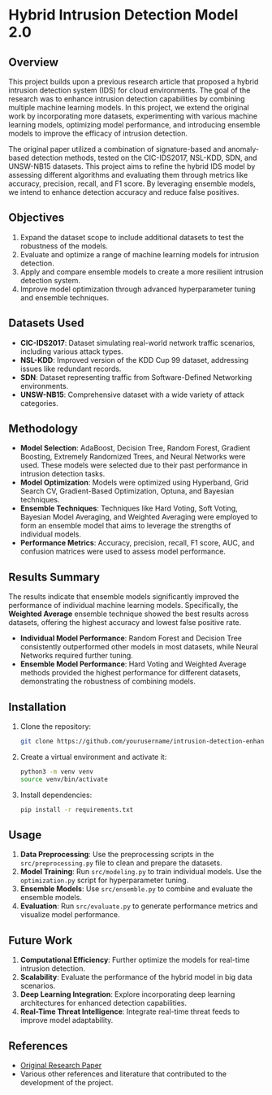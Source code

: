 # Hybrid Intrusion Detection Model 2.0

## Overview
This project builds upon a previous research article that proposed a hybrid intrusion detection system (IDS) for cloud environments. The goal of the research was to enhance intrusion detection capabilities by combining multiple machine learning models. In this project, we extend the original work by incorporating more datasets, experimenting with various machine learning models, optimizing model performance, and introducing ensemble models to improve the efficacy of intrusion detection.

The original paper utilized a combination of signature-based and anomaly-based detection methods, tested on the CIC-IDS2017, NSL-KDD, SDN, and UNSW-NB15 datasets. This project aims to refine the hybrid IDS model by assessing different algorithms and evaluating them through metrics like accuracy, precision, recall, and F1 score. By leveraging ensemble models, we intend to enhance detection accuracy and reduce false positives.

## Objectives
1. Expand the dataset scope to include additional datasets to test the robustness of the models.
2. Evaluate and optimize a range of machine learning models for intrusion detection.
3. Apply and compare ensemble models to create a more resilient intrusion detection system.
4. Improve model optimization through advanced hyperparameter tuning and ensemble techniques.

## Datasets Used
- **CIC-IDS2017**: Dataset simulating real-world network traffic scenarios, including various attack types.
- **NSL-KDD**: Improved version of the KDD Cup 99 dataset, addressing issues like redundant records.
- **SDN**: Dataset representing traffic from Software-Defined Networking environments.
- **UNSW-NB15**: Comprehensive dataset with a wide variety of attack categories.

## Methodology
- **Model Selection**: AdaBoost, Decision Tree, Random Forest, Gradient Boosting, Extremely Randomized Trees, and Neural Networks were used. These models were selected due to their past performance in intrusion detection tasks.
- **Model Optimization**: Models were optimized using Hyperband, Grid Search CV, Gradient-Based Optimization, Optuna, and Bayesian techniques.
- **Ensemble Techniques**: Techniques like Hard Voting, Soft Voting, Bayesian Model Averaging, and Weighted Averaging were employed to form an ensemble model that aims to leverage the strengths of individual models.
- **Performance Metrics**: Accuracy, precision, recall, F1 score, AUC, and confusion matrices were used to assess model performance.

## Results Summary
The results indicate that ensemble models significantly improved the performance of individual machine learning models. Specifically, the **Weighted Average** ensemble technique showed the best results across datasets, offering the highest accuracy and lowest false positive rate.

- **Individual Model Performance**: Random Forest and Decision Tree consistently outperformed other models in most datasets, while Neural Networks required further tuning.
- **Ensemble Model Performance**: Hard Voting and Weighted Average methods provided the highest performance for different datasets, demonstrating the robustness of combining models.

## Installation
1. Clone the repository:
   ```bash
   git clone https://github.com/yourusername/intrusion-detection-enhancements.git
   ```
2. Create a virtual environment and activate it:
   ```bash
   python3 -m venv venv
   source venv/bin/activate
   ```
3. Install dependencies:
   ```bash
   pip install -r requirements.txt
   ```

## Usage
1. **Data Preprocessing**: Use the preprocessing scripts in the `src/preprocessing.py` file to clean and prepare the datasets.
2. **Model Training**: Run `src/modeling.py` to train individual models. Use the `optimization.py` script for hyperparameter tuning.
3. **Ensemble Models**: Use `src/ensemble.py` to combine and evaluate the ensemble models.
4. **Evaluation**: Run `src/evaluate.py` to generate performance metrics and visualize model performance.

## Future Work
1. **Computational Efficiency**: Further optimize the models for real-time intrusion detection.
2. **Scalability**: Evaluate the performance of the hybrid model in big data scenarios.
3. **Deep Learning Integration**: Explore incorporating deep learning architectures for enhanced detection capabilities.
4. **Real-Time Threat Intelligence**: Integrate real-time threat feeds to improve model adaptability.

## References
- [Original Research Paper](https://doi.org/10.1007/s11277-022-10063-y)
- Various other references and literature that contributed to the development of the project.

